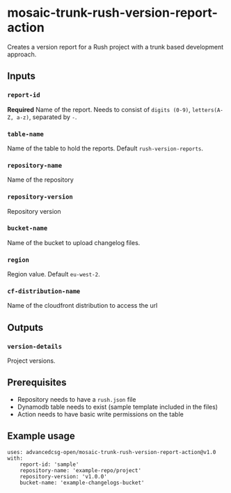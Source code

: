 # mosaic-trunk-rush-version-report-action
Creates a version report for a Rush project with a trunk based development approach.

## Inputs

### `report-id`

**Required** Name of the report. Needs to consist of `digits (0-9)`, `letters(A-Z, a-z)`, separated by `-`.

### `table-name`

Name of the table to hold the reports. Default `rush-version-reports`.

### `repository-name`

Name of the repository

### `repository-version`

Repository version

### `bucket-name`

Name of the bucket to upload changelog files.

### `region`

Region value. Default `eu-west-2`.

### `cf-distribution-name`

Name of the cloudfront distribution to access the url

## Outputs

### `version-details`

Project versions.

## Prerequisites
- Repository needs to have a `rush.json` file
- Dynamodb table needs to exist (sample template included in the files)
- Action needs to have basic write permissions on the table

## Example usage

```
uses: advancedcsg-open/mosaic-trunk-rush-version-report-action@v1.0
with:
    report-id: 'sample'
    repository-name: 'example-repo/project'
    repository-version: 'v1.0.0'
    bucket-name: 'example-changelogs-bucket'
```
